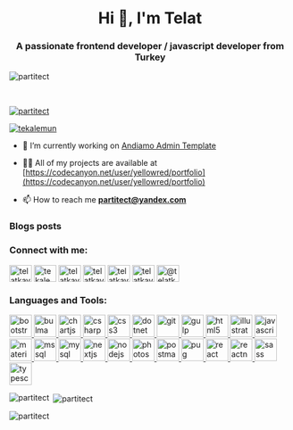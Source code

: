 <h1 align="center">Hi 👋, I'm Telat</h1>
<h3 align="center">A passionate frontend developer / javascript developer from Turkey</h3>

<p align="left"> <img src="https://komarev.com/ghpvc/?username=partitect&label=Profile%20views&color=0e75b6&style=flat" alt="partitect" /> </p>&nbsp;&nbsp;

<p align="left"> <a href="https://github.com/ryo-ma/github-profile-trophy"><img src="https://github-profile-trophy.vercel.app/?username=partitect&column=6&margin-w=15&margin-h=15" alt="partitect" /></a> </p>

<p align="left"> <a href="https://twitter.com/tekalemun" target="blank"><img src="https://img.shields.io/twitter/follow/tekalemun?logo=twitter&style=for-the-badge" alt="tekalemun" /></a> </p>

- 🔭 I’m currently working on [Andiamo Admin Template](https://andiamo.netlify.app/)

- 👨‍💻 All of my projects are available at [https://codecanyon.net/user/yellowred/portfolio](https://codecanyon.net/user/yellowred/portfolio)

- 📫 How to reach me **partitect@yandex.com**

### Blogs posts
<!-- BLOG-POST-LIST:START -->
<!-- BLOG-POST-LIST:END -->

<h3 align="left">Connect with me:</h3>
<p align="left">
<a href="https://codepen.io/telatkaya" target="blank"><img align="center" src="https://cdn.jsdelivr.net/npm/simple-icons@3.0.1/icons/codepen.svg" alt="telatkaya" height="30" width="40" /></a>
<a href="https://twitter.com/tekalemun" target="blank"><img align="center" src="https://cdn.jsdelivr.net/npm/simple-icons@3.0.1/icons/twitter.svg" alt="tekalemun" height="30" width="40" /></a>
<a href="https://linkedin.com/in/telatkaya" target="blank"><img align="center" src="https://cdn.jsdelivr.net/npm/simple-icons@3.0.1/icons/linkedin.svg" alt="telatkaya" height="30" width="40" /></a>
<a href="https://stackoverflow.com/users/telatkaya" target="blank"><img align="center" src="https://cdn.jsdelivr.net/npm/simple-icons@3.0.1/icons/stackoverflow.svg" alt="telatkaya" height="30" width="40" /></a>
<a href="https://fb.com/telatkaya" target="blank"><img align="center" src="https://cdn.jsdelivr.net/npm/simple-icons@3.0.1/icons/facebook.svg" alt="telatkaya" height="30" width="40" /></a>
<a href="https://instagram.com/telatkaya_" target="blank"><img align="center" src="https://cdn.jsdelivr.net/npm/simple-icons@3.0.1/icons/instagram.svg" alt="telatkaya_" height="30" width="40" /></a>
<a href="https://medium.com/@telatkaya" target="blank"><img align="center" src="https://cdn.jsdelivr.net/npm/simple-icons@3.0.1/icons/medium.svg" alt="@telatkaya" height="30" width="40" /></a>
</p>

<h3 align="left">Languages and Tools:</h3>
<p align="left"> <a href="https://getbootstrap.com" target="_blank"> <img src="https://devicons.github.io/devicon/devicon.git/icons/bootstrap/bootstrap-plain.svg" alt="bootstrap" width="40" height="40"/> </a> <a href="https://bulma.io/" target="_blank"> <img src="https://raw.githubusercontent.com/gilbarbara/logos/804dc257b59e144eaca5bc6ffd16949752c6f789/logos/bulma.svg" alt="bulma" width="40" height="40"/> </a> <a href="https://www.chartjs.org" target="_blank"> <img src="https://www.chartjs.org/media/logo-title.svg" alt="chartjs" width="40" height="40"/> </a> <a href="https://www.w3schools.com/cs/" target="_blank"> <img src="https://devicons.github.io/devicon/devicon.git/icons/csharp/csharp-original.svg" alt="csharp" width="40" height="40"/> </a> <a href="https://www.w3schools.com/css/" target="_blank"> <img src="https://devicons.github.io/devicon/devicon.git/icons/css3/css3-original-wordmark.svg" alt="css3" width="40" height="40"/> </a> <a href="https://dotnet.microsoft.com/" target="_blank"> <img src="https://devicons.github.io/devicon/devicon.git/icons/dot-net/dot-net-original-wordmark.svg" alt="dotnet" width="40" height="40"/> </a> <a href="https://git-scm.com/" target="_blank"> <img src="https://www.vectorlogo.zone/logos/git-scm/git-scm-icon.svg" alt="git" width="40" height="40"/> </a> <a href="https://gulpjs.com" target="_blank"> <img src="https://devicons.github.io/devicon/devicon.git/icons/gulp/gulp-plain.svg" alt="gulp" width="40" height="40"/> </a> <a href="https://www.w3.org/html/" target="_blank"> <img src="https://devicons.github.io/devicon/devicon.git/icons/html5/html5-original-wordmark.svg" alt="html5" width="40" height="40"/> </a> <a href="https://www.adobe.com/in/products/illustrator.html" target="_blank"> <img src="https://www.vectorlogo.zone/logos/adobe_illustrator/adobe_illustrator-icon.svg" alt="illustrator" width="40" height="40"/> </a> <a href="https://developer.mozilla.org/en-US/docs/Web/JavaScript" target="_blank"> <img src="https://devicons.github.io/devicon/devicon.git/icons/javascript/javascript-original.svg" alt="javascript" width="40" height="40"/> </a> <a href="https://materializecss.com/" target="_blank"> <img src="https://raw.githubusercontent.com/prplx/svg-logos/5585531d45d294869c4eaab4d7cf2e9c167710a9/svg/materialize.svg" alt="materialize" width="40" height="40"/> </a> <a href="https://www.microsoft.com/en-us/sql-server" target="_blank"> <img src="https://cdn.worldvectorlogo.com/logos/microsoft-sql-server.svg" alt="mssql" width="40" height="40"/> </a> <a href="https://www.mysql.com/" target="_blank"> <img src="https://devicons.github.io/devicon/devicon.git/icons/mysql/mysql-original-wordmark.svg" alt="mysql" width="40" height="40"/> </a> <a href="https://nextjs.org/" target="_blank"> <img src="https://cdn.worldvectorlogo.com/logos/nextjs-3.svg" alt="nextjs" width="40" height="40"/> </a> <a href="https://nodejs.org" target="_blank"> <img src="https://devicons.github.io/devicon/devicon.git/icons/nodejs/nodejs-original-wordmark.svg" alt="nodejs" width="40" height="40"/> </a> <a href="https://www.photoshop.com/en" target="_blank"> <img src="https://devicons.github.io/devicon/devicon.git/icons/photoshop/photoshop-plain.svg" alt="photoshop" width="40" height="40"/> </a> <a href="https://postman.com" target="_blank"> <img src="https://www.vectorlogo.zone/logos/getpostman/getpostman-icon.svg" alt="postman" width="40" height="40"/> </a> <a href="https://pugjs.org" target="_blank"> <img src="https://cdn.worldvectorlogo.com/logos/pug.svg" alt="pug" width="40" height="40"/> </a> <a href="https://reactjs.org/" target="_blank"> <img src="https://devicons.github.io/devicon/devicon.git/icons/react/react-original-wordmark.svg" alt="react" width="40" height="40"/> </a> <a href="https://reactnative.dev/" target="_blank"> <img src="https://reactnative.dev/img/header_logo.svg" alt="reactnative" width="40" height="40"/> </a> <a href="https://sass-lang.com" target="_blank"> <img src="https://devicons.github.io/devicon/devicon.git/icons/sass/sass-original.svg" alt="sass" width="40" height="40"/> </a> <a href="https://www.typescriptlang.org/" target="_blank"> <img src="https://devicons.github.io/devicon/devicon.git/icons/typescript/typescript-original.svg" alt="typescript" width="40" height="40"/> </a> </p>

<p><img align="left" src="https://github-readme-stats.vercel.app/api/top-langs?username=partitect&show_icons=true&locale=en&layout=compact" alt="partitect" /></p>

<p>&nbsp;<img align="center" src="https://github-readme-stats.vercel.app/api?username=partitect&show_icons=true&locale=en" alt="partitect" /></p>

<p><img align="center" src="https://github-readme-streak-stats.herokuapp.com/?user=partitect&" alt="partitect" /></p>
